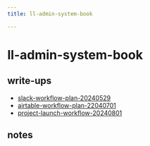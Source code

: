 ```yaml
---
title: ll-admin-system-book

---
```


ll-admin-system-book
===

write-ups
---
* [slack-workflow-plan-20240529](/71d9O6baRC25FjU7QfgN5g)
* [airtable-workflow-plan-22040701](/j_LScycWSHCRoYflWS3pNg)
* [project-launch-workflow-20240801](/B1HoQ3PHTv20zGRZe2euqQ)

notes
---
